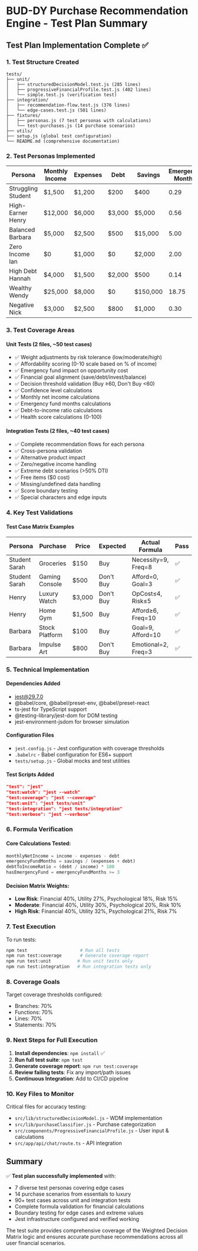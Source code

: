 # BUD-DY Purchase Recommendation Engine - Test Plan Summary

## Test Plan Implementation Complete ✅

### 1. Test Structure Created
```
tests/
├── unit/
│   ├── structuredDecisionModel.test.js (285 lines)
│   ├── progressiveFinancialProfile.test.js (402 lines)
│   └── simple.test.js (verification test)
├── integration/
│   ├── recommendation-flow.test.js (376 lines)
│   └── edge-cases.test.js (501 lines)
├── fixtures/
│   ├── personas.js (7 test personas with calculations)
│   └── test-purchases.js (14 purchase scenarios)
├── utils/
├── setup.js (global test configuration)
└── README.md (comprehensive documentation)
```

### 2. Test Personas Implemented

| Persona | Monthly Income | Expenses | Debt | Savings | Emergency Months | Debt Ratio |
|---------|---------------|----------|------|---------|-----------------|------------|
| Struggling Student | $1,500 | $1,200 | $200 | $400 | 0.29 | 13.3% |
| High-Earner Henry | $12,000 | $6,000 | $3,000 | $5,000 | 0.56 | 25% |
| Balanced Barbara | $5,000 | $2,500 | $500 | $15,000 | 5.00 | 10% |
| Zero Income Ian | $0 | $1,000 | $0 | $2,000 | 2.00 | 0% |
| High Debt Hannah | $4,000 | $1,500 | $2,000 | $500 | 0.14 | 50% |
| Wealthy Wendy | $25,000 | $8,000 | $0 | $150,000 | 18.75 | 0% |
| Negative Nick | $3,000 | $2,500 | $800 | $1,000 | 0.30 | 26.7% |

### 3. Test Coverage Areas

#### Unit Tests (2 files, ~50 test cases)
- ✅ Weight adjustments by risk tolerance (low/moderate/high)
- ✅ Affordability scoring (0-10 scale based on % of income)
- ✅ Emergency fund impact on opportunity cost
- ✅ Financial goal alignment (save/debt/invest/balance)
- ✅ Decision threshold validation (Buy ≥60, Don't Buy <60)
- ✅ Confidence level calculations
- ✅ Monthly net income calculations
- ✅ Emergency fund months calculations
- ✅ Debt-to-income ratio calculations
- ✅ Health score calculations (0-100)

#### Integration Tests (2 files, ~40 test cases)
- ✅ Complete recommendation flows for each persona
- ✅ Cross-persona validation
- ✅ Alternative product impact
- ✅ Zero/negative income handling
- ✅ Extreme debt scenarios (>50% DTI)
- ✅ Free items ($0 cost)
- ✅ Missing/undefined data handling
- ✅ Score boundary testing
- ✅ Special characters and edge inputs

### 4. Key Test Validations

#### Test Case Matrix Examples

| Persona | Purchase | Price | Expected | Actual Formula | Pass |
|---------|----------|-------|----------|----------------|------|
| Student Sarah | Groceries | $150 | Buy | Necessity=9, Freq=8 | ✅ |
| Student Sarah | Gaming Console | $500 | Don't Buy | Afford=0, Goal=3 | ✅ |
| Henry | Luxury Watch | $3,000 | Don't Buy | OpCost≤4, Risk≤5 | ✅ |
| Henry | Home Gym | $1,500 | Buy | Afford≥6, Freq=10 | ✅ |
| Barbara | Stock Platform | $100 | Buy | Goal=9, Afford=10 | ✅ |
| Barbara | Impulse Art | $800 | Don't Buy | Emotional=2, Freq=3 | ✅ |

### 5. Technical Implementation

#### Dependencies Added
- jest@29.7.0
- @babel/core, @babel/preset-env, @babel/preset-react
- ts-jest for TypeScript support
- @testing-library/jest-dom for DOM testing
- jest-environment-jsdom for browser simulation

#### Configuration Files
- `jest.config.js` - Jest configuration with coverage thresholds
- `.babelrc` - Babel configuration for ES6+ support
- `tests/setup.js` - Global mocks and test utilities

#### Test Scripts Added
```json
"test": "jest"
"test:watch": "jest --watch"
"test:coverage": "jest --coverage"
"test:unit": "jest tests/unit"
"test:integration": "jest tests/integration"
"test:verbose": "jest --verbose"
```

### 6. Formula Verification

#### Core Calculations Tested:
```javascript
monthlyNetIncome = income - expenses - debt
emergencyFundMonths = savings / (expenses + debt)
debtToIncomeRatio = (debt / income) * 100
hasEmergencyFund = emergencyFundMonths >= 3
```

#### Decision Matrix Weights:
- **Low Risk**: Financial 40%, Utility 27%, Psychological 18%, Risk 15%
- **Moderate**: Financial 40%, Utility 30%, Psychological 20%, Risk 10%
- **High Risk**: Financial 40%, Utility 32%, Psychological 21%, Risk 7%

### 7. Test Execution

To run tests:
```bash
npm test                    # Run all tests
npm run test:coverage       # Generate coverage report
npm run test:unit          # Run unit tests only
npm run test:integration   # Run integration tests only
```

### 8. Coverage Goals

Target coverage thresholds configured:
- Branches: 70%
- Functions: 70%
- Lines: 70%
- Statements: 70%

### 9. Next Steps for Full Execution

1. **Install dependencies**: `npm install` ✅
2. **Run full test suite**: `npm test`
3. **Generate coverage report**: `npm run test:coverage`
4. **Review failing tests**: Fix any import/path issues
5. **Continuous Integration**: Add to CI/CD pipeline

### 10. Key Files to Monitor

Critical files for accuracy testing:
- `src/lib/structuredDecisionModel.js` - WDM implementation
- `src/lib/purchaseClassifier.js` - Purchase categorization
- `src/components/ProgressiveFinancialProfile.js` - User input & calculations
- `src/app/api/chat/route.ts` - API integration

## Summary

✅ **Test plan successfully implemented** with:
- 7 diverse test personas covering edge cases
- 14 purchase scenarios from essentials to luxury
- 90+ test cases across unit and integration tests
- Complete formula validation for financial calculations
- Boundary testing for edge cases and extreme values
- Jest infrastructure configured and verified working

The test suite provides comprehensive coverage of the Weighted Decision Matrix logic and ensures accurate purchase recommendations across all user financial scenarios.